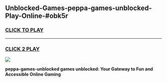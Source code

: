 
## Unblocked-Games-peppa-games-unblocked-Play-Online-#obk5r
<h3>
<a href="https://premium.freeplayer.one?title=peppa-games-unblocked&ref=27F">CLICK TO PLAY</a></h3>
<hr>

<h3>
<a href="https://premium.freeplayer.one?title=peppa-games-unblocked&ref=27F">CLICK 2 PLAY</a>
  
</h3>

<a href="https://premium.freeplayer.one?title=peppa-games-unblocked&ref=27F"><img src="https://clearcache.store/games.png"></a>


**peppa-games-unblocked games unblocked: Your Gateway to Fun and Accessible Online Gaming**
